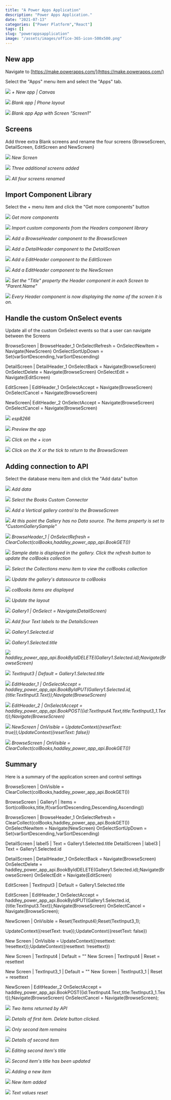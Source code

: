 ```yaml
---
title: "A Power Apps Application"
description: "Power Apps Application."
date: "2021-07-13"
categories: ["Power Platform","React"]
tags: []
slug: "powerappsapplication"
image: "/assets/images/office-365-icon-500x500.png"
---
```



## New app

Navigate to [https://make.powerapps.com/](https://make.powerapps.com/)

Select the "Apps" menu item and select the "Apps" tab.

![](/assets/images/powerappsapplication/screen-shot-2021-07-13-at-7.14.52-pm-1292x340.png)
*+ New app | Canvas*

![](/assets/images/powerappsapplication/screen-shot-2021-07-13-at-7.18.39-pm-698x316.png)
*Blank app | Phone layout*

![](/assets/images/powerappsapplication/screen-shot-2021-07-13-at-7.19.43-pm-1836x945.png)
*Blank app App with Screen "Screen1"*


## Screens

Add three extra Blank screens and rename the four screens {BrowseScreen, DetailScreen, EditScreen and NewScreen}

![](/assets/images/powerappsapplication/screen-shot-2021-07-13-at-7.23.34-pm-960x384.png)
*New Screen*

![](/assets/images/powerappsapplication/screen-shot-2021-07-13-at-7.24.06-pm-1448x680.png)
*Three additional screens added*

![](/assets/images/powerappsapplication/screen-shot-2021-07-13-at-7.25.13-pm-1432x646.png)
*All four screens renamed*


## Import Component Library

Select the + menu item and click the "Get more components" button

![](/assets/images/powerappsapplication/screen-shot-2021-07-13-at-7.27.07-pm-1460x772.png)
*Get more components*

![](/assets/images/powerappsapplication/screen-shot-2021-07-13-at-7.28.21-pm-1836x1056.png)
*Import custom components from the Headers component library*

![](/assets/images/powerappsapplication/screen-shot-2021-07-13-at-7.29.17-pm-1836x1053.png)
*Add a BrowseHeader component to the BrowseScreen*

![](/assets/images/powerappsapplication/screen-shot-2021-07-13-at-7.30.27-pm-1836x1050.png)
*Add a DetailHeader component to the DetailScreen*

![](/assets/images/powerappsapplication/screen-shot-2021-07-13-at-7.31.38-pm-1836x1047.png)
*Add a EditHeader component to the EditScreen*

![](/assets/images/powerappsapplication/screen-shot-2021-07-13-at-7.32.49-pm-1836x1056.png)
*Add a EditHeader component to the NewScreen*

![](/assets/images/powerappsapplication/screen-shot-2021-07-13-at-7.33.55-pm-1836x1054.png)
*Set the "Title" property the Header component in each Screen to "Parent.Name"*

![](/assets/images/powerappsapplication/screen-shot-2021-07-13-at-7.36.07-pm-1836x1051.png)
*Every Header component is now displaying the name of the screen it is on.*


## Handle the custom OnSelect events

Update all of the custom OnSelect events so that a user can navigate between the Screens

BrowseScreen | BrowseHeader_1
OnSelectRefresh = 
OnSelectNewItem = Navigate(NewScreen)
OnSelectSortUpDown = Set(varSortDescending,!varSortDescending)

DetailScreen | DetailHeader_1
OnSelectBack = Navigate(BrowseScreen)
OnSelectDelete = Navigate(BrowseScreen)
OnSelectEdit = Navigate(EditScreen)

EditScreen | EditHeader_1
OnSelectAccept = Navigate(BrowseScreen)
OnSelectCancel = Navigate(BrowseScreen)

NewScreen| EditHeader_2
OnSelectAccept = Navigate(BrowseScreen)
OnSelectCancel = Navigate(BrowseScreen)

![](/assets/images/powerappsapplication/screen-shot-2021-07-13-at-7.56.15-pm-1836x391.png)
*esp8266*

![](/assets/images/powerappsapplication/screen-shot-2021-07-13-at-7.56.52-pm-928x312.png)
*Preview the app*

![](/assets/images/powerappsapplication/screen-shot-2021-07-13-at-7.57.59-pm-1836x1055.png)
*Click on the + icon*

![](/assets/images/powerappsapplication/screen-shot-2021-07-13-at-7.58.07-pm-1836x1056.png)
*Click on the X or the tick to return to the BrowseScreen*


## Adding connection to API

Select the database menu item and click the "Add data" button

![](/assets/images/powerappsapplication/screen-shot-2021-07-13-at-8.04.33-pm-1632x792.png)
*Add data*

![](/assets/images/powerappsapplication/screen-shot-2021-07-13-at-8.05.13-pm-1404x730.png)
*Select the Books Custom Connector*

![](/assets/images/powerappsapplication/screen-shot-2021-07-13-at-8.12.59-pm-838x330.png)
*Add a Vertical gallery control to the BrowseScreen*

![](/assets/images/powerappsapplication/screen-shot-2021-07-13-at-8.48.24-pm-1836x1051.png)
*At this point the Gallery has no Data source. The Items property is set to "CustomGallerySample"*

![](/assets/images/powerappsapplication/screen-shot-2021-07-13-at-10.00.14-pm-1836x1053.png)
*BrowseHeader_1 | OnSelectRefresh = ClearCollect(colBooks,haddley_power_app_api.BookGET())*

![](/assets/images/powerappsapplication/screen-shot-2021-07-13-at-10.03.14-pm-1836x1111.png)
*Sample data is displayed in the gallery. Click the refresh button to update the colBooks collection*

![](/assets/images/powerappsapplication/screen-shot-2021-07-13-at-10.02.39-pm-1836x1049.png)
*Select the Collections menu item to view the colBooks collection*

![](/assets/images/powerappsapplication/screen-shot-2021-07-13-at-10.04.01-pm-1836x1048.png)
*Update the gallery's datasource to colBooks*

![](/assets/images/powerappsapplication/screen-shot-2021-07-13-at-10.04.16-pm-1836x1051.png)
*colBooks items are displayed*

![](/assets/images/powerappsapplication/screen-shot-2021-07-13-at-10.04.42-pm-1836x1048.png)
*Update the layout*

![](/assets/images/powerappsapplication/screen-shot-2021-07-13-at-10.07.23-pm-1836x1048.png)
*Gallery1 | OnSelect = Navigate(DetailScreen)*

![](/assets/images/powerappsapplication/screen-shot-2021-07-13-at-10.26.12-pm-1836x1049.png)
*Add four Text labels to the DetailsScreen*

![](/assets/images/powerappsapplication/screen-shot-2021-07-13-at-10.29.19-pm-1836x1048.png)
*Gallery1.Selected.id*

![](/assets/images/powerappsapplication/screen-shot-2021-07-13-at-10.31.04-pm-1836x1051.png)
*Gallery1.Selected.title*

![](/assets/images/powerappsapplication/screen-shot-2021-07-13-at-10.33.21-pm-1836x1052.png)
*haddley_power_app_api.BookByIdDELETE(Gallery1.Selected.id);Navigate(BrowseScreen)*

![](/assets/images/powerappsapplication/screen-shot-2021-07-13-at-10.37.02-pm-1836x1052.png)
*TextInput3 | Default = Gallery1.Selected.title*

![](/assets/images/powerappsapplication/screen-shot-2021-07-13-at-10.39.20-pm-1836x1051.png)
*EditHeader_1 | OnSelectAccept = haddley_power_app_api.BookByIdPUT(Gallery1.Selected.id,{title:TextInput3.Text});Navigate(BrowseScreen)*

![](/assets/images/powerappsapplication/screen-shot-2021-07-13-at-10.45.49-pm-1836x1048.png)
*EditHeader_2 | OnSelectAccept = haddley_power_app_api.BookPOST({id:TextInput4.Text,title:TextInput3_1.Text});Navigate(BrowseScreen)*

![](/assets/images/powerappsapplication/screen-shot-2021-07-13-at-10.54.51-pm-1836x1049.png)
*NewScreen | OnVisible = UpdateContext({resetText: true});UpdateContext({resetText: false})*

![](/assets/images/powerappsapplication/screen-shot-2021-07-13-at-10.57.01-pm-1836x1053.png)
*BrowseScreen | OnVisible = ClearCollect(colBooks,haddley_power_app_api.BookGET())*


## Summary

Here is a summary of the application screen and control settings

BrowseScreen | OnVisible = ClearCollect(colBooks,haddley_power_app_api.BookGET())

BrowseScreen | Gallery1 | Items = Sort(colBooks,title,If(varSortDescending,Descending,Ascending))

BrowseScreen | BrowseHeader_1
OnSelectRefresh = ClearCollect(colBooks,haddley_power_app_api.BookGET())
OnSelectNewItem = Navigate(NewScreen)
OnSelectSortUpDown = Set(varSortDescending,!varSortDescending)

DetailScreen | label5 | Text = Gallery1.Selected.title
DetailScreen | label3 | Text = Gallery1.Selected.id

DetailScreen | DetailHeader_1
OnSelectBack = Navigate(BrowseScreen)
OnSelectDelete = haddley_power_app_api.BookByIdDELETE(Gallery1.Selected.id);Navigate(BrowseScreen)
OnSelectEdit = Navigate(EditScreen)

EditScreen | TextInput3 | Default = Gallery1.Selected.title

EditScreen | EditHeader_1
OnSelectAccept = haddley_power_app_api.BookByIdPUT(Gallery1.Selected.id,{title:TextInput3.Text});Navigate(BrowseScreen)
OnSelectCancel = Navigate(BrowseScreen);

NewScreen | OnVisible = Reset(TextInput4);Reset(TextInput3_1);

UpdateContext({resetText: true});UpdateContext({resetText: false})

New Screen | OnVisible = UpdateContext({resettext: !resettext});UpdateContext({resettext: !resettext})

New Screen | TextInput4 | Default = ""
New Screen | TextInput4 | Reset = resettext

New Screen | TextInput3_1 | Default = ""
New Screen | TextInput3_1 | Reset = resettext

NewScreen | EditHeader_2
OnSelectAccept = haddley_power_app_api.BookPOST({id:TextInput4.Text,title:TextInput3_1.Text});Navigate(BrowseScreen)
OnSelectCancel = Navigate(BrowseScreen);

![](/assets/images/powerappsapplication/screen-shot-2021-07-13-at-11.12.49-pm-1836x1112.png)
*Two items returned by API*

![](/assets/images/powerappsapplication/screen-shot-2021-07-13-at-11.13.03-pm-1836x1048.png)
*Details of first item. Delete button clicked.*

![](/assets/images/powerappsapplication/screen-shot-2021-07-13-at-11.13.17-pm-1836x1051.png)
*Only second item remains*

![](/assets/images/powerappsapplication/screen-shot-2021-07-13-at-11.13.28-pm-1836x1050.png)
*Details of second item*

![](/assets/images/powerappsapplication/screen-shot-2021-07-13-at-11.13.50-pm-1836x1046.png)
*Editing second item's title*

![](/assets/images/powerappsapplication/screen-shot-2021-07-13-at-11.14.01-pm-1836x1044.png)
*Second item's title has been updated*

![](/assets/images/powerappsapplication/screen-shot-2021-07-13-at-11.16.30-pm-1836x1049.png)
*Adding a new item*

![](/assets/images/powerappsapplication/screen-shot-2021-07-13-at-11.41.31-pm-1836x1049.png)
*New item added*

![](/assets/images/powerappsapplication/screen-shot-2021-07-13-at-11.41.40-pm-1836x1119.png)
*Text values reset*